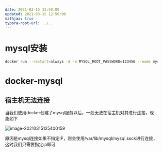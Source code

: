 ```yaml
---
date: 2021-03-15 12:50:00
updated: 2021-03-15 12:50:00
mathjax: true
typora-root-url: ../..
---
```






# mysql安装

```sh
docker run --restart=always -d -e MYSQL_ROOT_PASSWORD=123456 --name mysql -v /data/docker/mysql/data:/var/lib/mysql -p 3306:3306 mysql
```



# docker-mysql

## 宿主机无法连接

当我们使用docker创建了mysql服务以后，一般无法在宿主机对其进行连接，现象如下

![image-20210315125400159](/images/image-20210315125400159.png)

原因是mysql连接如果不指定IP，则会使用/var/lib/mysql/mysql.sock进行连接，这时我们只需要指定ip即可






